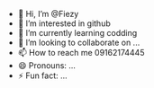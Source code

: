 - 👋 Hi, I’m @Fiezy
- 👀 I’m interested in github
- 🌱 I’m currently learning codding
- 💞️ I’m looking to collaborate on ...
- 📫 How to reach me 09162174445
- 😄 Pronouns: ...
- ⚡ Fun fact: ...

<!---
Fiezy/Fiezy is a ✨ special ✨ repository because its `README.md` (this file) appears on your GitHub profile.
You can click the Preview link to take a look at your changes.
--->
